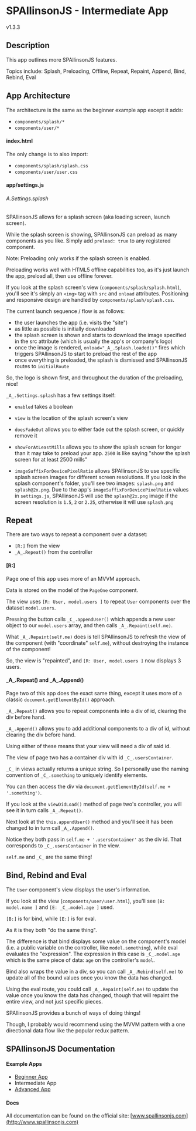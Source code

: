 
# SPAllinsonJS - Intermediate App

v1.3.3



## Description

This app outlines more SPAllinsonJS features.

Topics include: Splash, Preloading, Offline, Repeat, Repaint, Append, Bind, Rebind, Eval



## App Architecture

The architecture is the same as the beginner example app except it adds:
- `components/splash/*`
- `components/user/*`

#### index.html

The only change is to also import:
- `components/splash/splash.css`
- `components/user/user.css`

#### app/settings.js

###### _A_.Settings.splash

SPAllinsonJS allows for a splash screen (aka loading screen, launch screen).

While the splash screen is showing, SPAllinsonJS can preload as many components as you like. Simply add `preload: true` to any registered component.

Note: Preloading only works if the splash screen is enabled.

Preloading works well with HTML5 offline capabilities too, as it's just launch the app, preload all, then use offline forever.

If you look at the splash screen's view (`components/splash/splash.html`), you'll see it's simply an `<img>` tag with `src` and `onload` attributes. Positioning and responsive design are handled by `components/splash/splash.css`.

The current launch sequence / flow is as follows:
- the user launches the app (i.e. visits the "site")
- as little as possible is initially downloaded
- the splash screen is shown and starts to download the image specified in the src attribute (which is usually the app's or company's logo)
- once the image is rendered, `onload="_A_.Splash.loaded()"` fires which triggers SPAllinsonJS to start to preload the rest of the app
- once everything is preloaded, the splash is dismissed and SPAllinsonJS routes to `initialRoute`

So, the logo is shown first, and throughout the duration of the preloading, nice!

`_A_.Settings.splash` has a few settings itself:

- `enabled` takes a boolean

- `view` is the location of the splash screen's view

- `doesFadeOut` allows you to either fade out the splash screen, or quickly remove it

- `showForAtLeastMills` allows you to show the splash screen for longer than it may take to preload your app. `2500` is like saying "show the splash screen for at least 2500 mills"

- `imageSuffixForDevicePixelRatio` allows SPAllinsonJS to use specific splash screen images for different screen resolutions. If you look in the splash component's folder, you'll see two images: `splash.png` and `splash@2x.png`. Due to the app's `imageSuffixForDevicePixelRatio` values in `settings.js`, SPAllinsonJS will use the `splash@2x.png` image if the screen resolution is `1.5`, `2` or `2.25`, otherwise it will use `splash.png`



## Repeat

There are two ways to repeat a component over a dataset:
- `[R:]` from the view
- `_A_.Repeat()` from the controller

#### [R:]

Page one of this app uses more of an MVVM approach.

Data is stored on the model of the `PageOne` component.

The view uses `[R: User, model.users ]` to repeat `User` components over the dataset `model.users`.

Pressing the button calls `_C_.appendUser()` which appends a new user object to our `model.users` array, and then calls `_A_.Repaint(self.me)`.

What `_A_.Repaint(self.me)` does is tell SPAllinsonJS to refresh the view of the component (with "coordinate" `self.me`), without destroying the instance of the component!

So, the view is "repainted", and `[R: User, model.users ]` now displays 3 users.

#### \_A\_.Repeat() and \_A\_.Append()

Page two of this app does the exact same thing, except it uses more of a classic `document.getElementById()` approach.

`_A_.Repeat()` allows you to repeat components into a div of id, clearing the div before hand.

`_A_.Append()` allows you to add additional components to a div of id, without clearing the div before hand.

Using either of these means that your view will need a div of said id.

The view of page two has a container div with id `_C_.usersContainer`.

`_C_` in views actually returns a unique string. So I personally use the naming convention of `_C_.something` to uniquely identify elements.

You can then access the div via `document.getElementById(self.me + '.something')`.

If you look at the `viewDidLoad()` method of page two's controller, you will see it in turn calls `_A_.Repeat()`.

Next look at the `this.appendUser()` method and you'll see it has been changed to in turn call `_A_.Append()`.

Notice they both pass in `self.me + '.usersContainer'` as the div id. That corresponds to `_C_.usersContainer` in the view.

`self.me` and `_C_` are the same thing!



## Bind, Rebind and Eval

The `User` component's view displays the user's information.

If you look at the view (`components/user/user.html`), you'll see `[B: model.name ]` and `[E: _C_.model.age ]` used.

`[B:]` is for bind, while `[E:]` is for eval.

As it is they both "do the same thing".

The difference is that bind displays some value on the component's model (i.e. a public variable on the controller, like `model.something`), while eval evaluates the "expression". The expression in this case is `_C_.model.age` which is the same piece of data: `age` on the controller's `model`.

Bind also wraps the value in a div, so you can call `_A_.Rebind(self.me)` to update all of the bound values once you know the data has changed.

Using the eval route, you could call `_A_.Repaint(self.me)` to update the value once you know the data has changed, though that will repaint the entire view, and not just specific pieces.

SPAllinsonJS provides a bunch of ways of doing things!

Though, I probably would recommend using the MVVM pattern with a one directional data flow like the popular redux pattern.



## SPAllinsonJS Documentation

#### Example Apps

- [Beginner App](https://github.com/SPAllinsonJS/spallinsonjs-example-beginner)
- Intermediate App
- [Advanced App](https://github.com/SPAllinsonJS/spallinsonjs-example-advanced)

#### Docs

All documentation can be found on the official site: [www.spallinsonjs.com](http://www.spallinsonjs.com)
